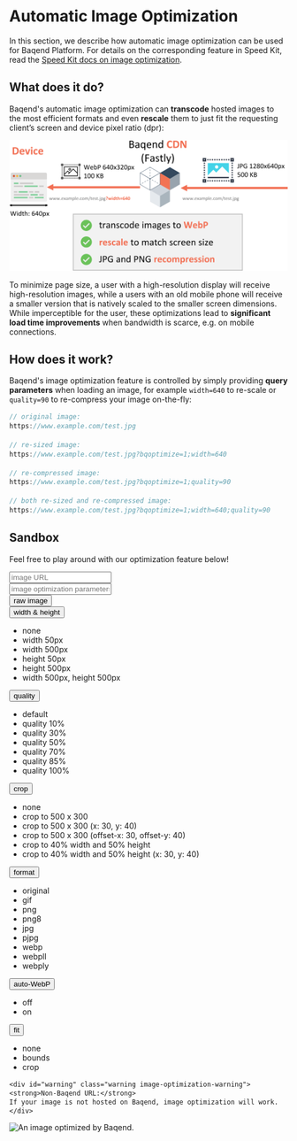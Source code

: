 # Automatic Image Optimization

In this section, we describe how automatic image optimization can be used for Baqend Platform. For details on the corresponding feature in Speed Kit, read the [Speed Kit docs on image optimization](../speed-kit/image-optimization/).


## What does it do?

Baqend's automatic image optimization can **transcode** hosted images to the most efficient formats and even **rescale** them to just fit the requesting client’s screen and device pixel ratio (dpr): 

![Baqend optimizes your images automatically and on-the-fly.](image-optimization.png)

To minimize page size, a user with a high-resolution display will receive high-resolution images, while a users with an old mobile phone will receive a smaller version that is natively scaled to the smaller screen dimensions. 
While imperceptible for the user, these optimizations lead to **significant load time improvements** when bandwidth is scarce, e.g. on mobile connections.

## How does it work?

Baqend's image optimization feature is controlled by simply providing **query parameters** when loading an image, for example `width=640` to re-scale or `quality=90` to re-compress your image on-the-fly: 
```javascript
// original image:
https://www.example.com/test.jpg

// re-sized image:
https://www.example.com/test.jpg?bqoptimize=1;width=640

// re-compressed image:
https://www.example.com/test.jpg?bqoptimize=1;quality=90

// both re-sized and re-compressed image:
https://www.example.com/test.jpg?bqoptimize=1;width=640;quality=90
```

## Sandbox

Feel free to play around with our optimization feature below!

<div class="image-optimization-container">
    <div class="image-optimization-input-panel">
      <input class="image-optimization-input" type="text" placeholder="image URL" onkeyup="refreshOptimizedImageDelayed()" id="url" >
    </div>
    <div class="image-optimization-input-panel">
      <input class="image-optimization-input" type="text" placeholder="image optimization parameters" onkeyup="refreshOptimizedImageDelayed()" id="options" >
    </div>
  <div class="image-optimization-button-panel image-optimization-button-panel-top">
    <div class="btn-group image-optimization-button-container">
   <button class="btn btn-primary" onclick="refreshOptimizedImage('')">raw image</button> 
    </div>
    <div class="btn-group image-optimization-button-container">
        <button type="button" data-toggle="dropdown" class="btn image-optimization-button dropdown-toggle">width &amp; height <span class="caret"></span></button>
        <ul class="dropdown-menu">
           <li><a type="button" class="btn dropdown-item image-optimization-button" onclick="refreshOptimizedImage({'width':undefined,'height':undefined})">none</a></li>
           <li><a type="button" class="btn dropdown-item image-optimization-button" onclick="refreshOptimizedImage({'width':50,'height':undefined})">width 50px</a></li>
           <li><a type="button" class="btn dropdown-item image-optimization-button" onclick="refreshOptimizedImage({'width':500,'height':undefined})">width 500px</a></li>
           <li><a type="button" class="btn dropdown-item image-optimization-button" onclick="refreshOptimizedImage({'width':undefined,'height':50})">height 50px</a></li>
           <li><a type="button" class="btn dropdown-item image-optimization-button" onclick="refreshOptimizedImage({'width':undefined,'height':500})">height 500px</a></li>
           <li><a type="button" class="btn dropdown-item image-optimization-button" onclick="refreshOptimizedImage({'width':500,'height':500})">width 500px, height 500px</a></li>
        </ul>
    </div>
    <div class="btn-group image-optimization-button-container">
        <button type="button" data-toggle="dropdown" class="btn image-optimization-button dropdown-toggle">quality <span class="caret"></span></button>
        <ul class="dropdown-menu">
           <li><a type="button" class="btn dropdown-item image-optimization-button" onclick="refreshOptimizedImage({'quality':undefined})">default</a></li>
           <li><a type="button" class="btn dropdown-item image-optimization-button" onclick="refreshOptimizedImage({'quality':10})">quality 10%</a></li>
           <li><a type="button" class="btn dropdown-item image-optimization-button" onclick="refreshOptimizedImage({'quality':30})">quality 30%</a></li>
           <li><a type="button" class="btn dropdown-item image-optimization-button" onclick="refreshOptimizedImage({'quality':50})">quality 50%</a></li>
           <li><a type="button" class="btn dropdown-item image-optimization-button" onclick="refreshOptimizedImage({'quality':70})">quality 70%</a></li>
           <li><a type="button" class="btn dropdown-item image-optimization-button" onclick="refreshOptimizedImage({'quality':85})">quality 85%</a></li>
           <li><a type="button" class="btn dropdown-item image-optimization-button" onclick="refreshOptimizedImage({'quality':100})">quality 100%</a></li>
        </ul>
    </div>
    <div class="btn-group image-optimization-button-container">
        <button type="button" data-toggle="dropdown" class="btn image-optimization-button dropdown-toggle">crop <span class="caret"></span></button>
        <ul class="dropdown-menu">
           <li><a type="button" class="btn dropdown-item image-optimization-button" onclick="refreshOptimizedImage({'crop':undefined})">none</a></li>
           <li><a type="button" class="btn dropdown-item image-optimization-button" onclick="refreshOptimizedImage({'crop':'500,300'})">crop to 500 x 300</a></li>
           <li><a type="button" class="btn dropdown-item image-optimization-button" onclick="refreshOptimizedImage({'crop':'500,300,x30,y40'})">crop to 500 x 300 (x: 30, y: 40)</a></li>
           <li><a type="button" class="btn dropdown-item image-optimization-button" onclick="refreshOptimizedImage({'crop':'500,300,offset-x30,offset-y40'})">crop to 500 x 300 (offset-x: 30, offset-y: 40)</a></li>
           <li><a type="button" class="btn dropdown-item image-optimization-button" onclick="refreshOptimizedImage({'crop':'0.4,0.5'})">crop to 40% width and 50% height</a></li>
           <li><a type="button" class="btn dropdown-item image-optimization-button" onclick="refreshOptimizedImage({'crop':'0.4,0.5,offset-x30,offset-y40'})">crop to 40% width and 50% height (x: 30, y: 40)</a></li>
        </ul>
    </div>
    <div class="btn-group image-optimization-button-container">
        <button type="button" data-toggle="dropdown" class="btn image-optimization-button dropdown-toggle">format <span class="caret"></span></button>
        <ul class="dropdown-menu">
           <li><a type="button" class="btn dropdown-item image-optimization-button" onclick="refreshOptimizedImage({'format':undefined})">original</a></li>
           <li><a type="button" class="btn dropdown-item image-optimization-button" onclick="refreshOptimizedImage({'format':'gif'})">gif</a></li>
           <li><a type="button" class="btn dropdown-item image-optimization-button" onclick="refreshOptimizedImage({'format':'png'})">png</a></li>
           <li><a type="button" class="btn dropdown-item image-optimization-button" onclick="refreshOptimizedImage({'format':'png8'})">png8</a></li>
           <li><a type="button" class="btn dropdown-item image-optimization-button" onclick="refreshOptimizedImage({'format':'jpg'})">jpg</a></li>
           <li><a type="button" class="btn dropdown-item image-optimization-button" onclick="refreshOptimizedImage({'format':'pjpg'})">pjpg</a></li>
           <li><a type="button" class="btn dropdown-item image-optimization-button" onclick="refreshOptimizedImage({'format':'webp'})">webp</a></li>
           <li><a type="button" class="btn dropdown-item image-optimization-button" onclick="refreshOptimizedImage({'format':'webpll'})">webpll</a></li>
           <li><a type="button" class="btn dropdown-item image-optimization-button" onclick="refreshOptimizedImage({'format':'webply'})">webply</a></li>
        </ul>
    </div>
    <div class="btn-group image-optimization-button-container">
        <button type="button" data-toggle="dropdown" class="btn image-optimization-button dropdown-toggle">auto-WebP<span class="caret"></span></button>
        <ul class="dropdown-menu">
           <li><a type="button" class="btn dropdown-item image-optimization-button" onclick="refreshOptimizedImage({'auto':undefined})">off</a></li>
           <li><a type="button" class="btn dropdown-item image-optimization-button" onclick="refreshOptimizedImage({'auto':'webp'})">on</a></li>
        </ul>
    </div>
    <div class="btn-group image-optimization-button-container">
        <button type="button" data-toggle="dropdown" class="btn image-optimization-button dropdown-toggle">fit <span class="caret"></span></button>
        <ul class="dropdown-menu">
           <li><a type="button" class="btn dropdown-item image-optimization-button" onclick="refreshOptimizedImage({'fit':undefined})">none</a></li>
           <li><a type="button" class="btn dropdown-item image-optimization-button" onclick="refreshOptimizedImage({'fit':'bounds'})">bounds</a></li>
           <li><a type="button" class="btn dropdown-item image-optimization-button" onclick="refreshOptimizedImage({'fit':'crop'})">crop</a></li>
        </ul>
    </div>
  </div>
  
    <div id="warning" class="warning image-optimization-warning"><strong>Non-Baqend URL:</strong> 
    If your image is not hosted on Baqend, image optimization will work.
    </div>
  
  <div class="image-optimization-image-container">
      <div class="image-optimization-image-container-inner">
       <img class="image-optimization-image" src="" alt="An image optimized by Baqend." id="image" > 
      </div>
  </div>
</div>

<script src="../../js/sandbox.js"></script>

<!-- 
The ``  

### Parameters

For an extensive list of all the available parameters, please checkout the [**Fastly docs**](https://docs.fastly.com/api/imageopto/). 

If you want to play around with this feature a bit, check out Fastly's image optimization [**sandbox**](https://www.fastly.com/io)!
In the following, you can find an overview of some commonly used parameters:

- **width**: Resizes the image to the specified width in pixels (e.g. `width=640`) or relatively to the original width (e.g. `width=0.3`)
- **height**: Resizes the image to the specified height in pixels (e.g. `height=320`) or relatively to the original height (e.g. `height=0.3`)
- **quality**: Re-compresses the image; accepts values between `1` (low quality) and `100` (high quality)
 -->
